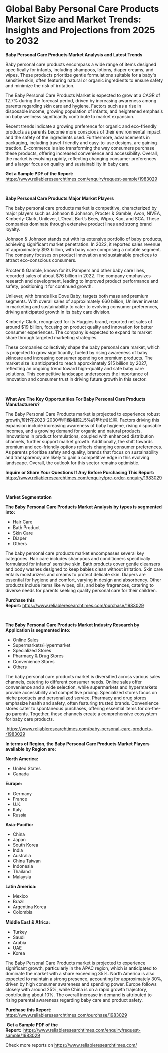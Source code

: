 <p><h1>Global Baby Personal Care Products Market Size and Market Trends: Insights and Projections from 2025 to 2032</h1></p><p><strong>Baby Personal Care Products Market Analysis and Latest Trends</strong></p>
<p><p>Baby personal care products encompass a wide range of items designed specifically for infants, including shampoos, lotions, diaper creams, and wipes. These products prioritize gentle formulations suitable for a baby's sensitive skin, often featuring natural or organic ingredients to ensure safety and minimize the risk of irritation.</p><p>The Baby Personal Care Products Market is expected to grow at a CAGR of 12.7% during the forecast period, driven by increasing awareness among parents regarding skin care and hygiene. Factors such as a rise in disposable income, growing population of infants, and heightened emphasis on baby wellness significantly contribute to market expansion. </p><p>Recent trends indicate a growing preference for organic and eco-friendly products as parents become more conscious of their environmental impact and the safety of the ingredients used. Furthermore, advancements in packaging, including travel-friendly and easy-to-use designs, are gaining traction. E-commerce is also transforming the way consumers purchase these products, offering increased convenience and accessibility. Overall, the market is evolving rapidly, reflecting changing consumer preferences and a larger focus on quality and sustainability in baby care.</p></p>
<p><strong>Get a Sample PDF of the Report:&nbsp;</strong> <a href="https://www.reliableresearchtimes.com/enquiry/request-sample/1983029?utm_campaign=2284&utm_medium=2&utm_source=Github&utm_content=ia&utm_term=10022025&utm_id=baby-personal-care-products">https://www.reliableresearchtimes.com/enquiry/request-sample/1983029</a></p>
<p>&nbsp;</p>
<p><strong>Baby Personal Care Products Major Market Players</strong></p>
<p><p>The baby personal care products market is competitive, characterized by major players such as Johnson & Johnson, Procter & Gamble, Avon, NIVEA, Kimberly-Clark, Unilever, L’Oreal, Burt’s Bees, Wipro, Kao, and SCA. These companies dominate through extensive product lines and strong brand loyalty.</p><p>Johnson & Johnson stands out with its extensive portfolio of baby products, achieving significant market penetration. In 2022, it reported sales revenue of approximately $93 billion, with baby care comprising a notable segment. The company focuses on product innovation and sustainable practices to attract eco-conscious consumers.</p><p>Procter & Gamble, known for its Pampers and other baby care lines, recorded sales of about $76 billion in 2022. The company emphasizes research and development, leading to improved product performance and safety, positioning it for continued growth. </p><p>Unilever, with brands like Dove Baby, targets both mass and premium segments. With overall sales of approximately €60 billion, Unilever invests in marketing and sustainability to cater to evolving consumer preferences, driving anticipated growth in its baby care division.</p><p>Kimberly-Clark, recognized for its Huggies brand, reported net sales of around $19 billion, focusing on product quality and innovation for better consumer experiences. The company is expected to expand its market share through targeted marketing strategies.</p><p>These companies collectively shape the baby personal care market, which is projected to grow significantly, fueled by rising awareness of baby skincare and increasing consumer spending on premium products. The market size is anticipated to reach approximately $15 billion by 2027, reflecting an ongoing trend toward high-quality and safe baby care solutions. This competitive landscape underscores the importance of innovation and consumer trust in driving future growth in this sector.</p></p>
<p>&nbsp;</p>
<p><strong>What Are The Key Opportunities For Baby Personal Care Products Manufacturers?</strong></p>
<p><p>The Baby Personal Care Products market is projected to experience robust growth,预计在2023-2030年间保持超过5%的年均增长率. Factors driving this expansion include increasing awareness of baby hygiene, rising disposable incomes, and a growing demand for organic and natural products. Innovations in product formulations, coupled with enhanced distribution channels, further support market growth. Additionally, the shift towards premium and eco-friendly options reflects changing consumer preferences. As parents prioritize safety and quality, brands that focus on sustainability and transparency are likely to gain a competitive edge in this evolving landscape. Overall, the outlook for this sector remains optimistic.</p></p>
<p><strong>Inquire or Share Your Questions If Any Before Purchasing This Report:</strong> <a href="https://www.reliableresearchtimes.com/enquiry/pre-order-enquiry/1983029?utm_campaign=2284&utm_medium=2&utm_source=Github&utm_content=ia&utm_term=10022025&utm_id=baby-personal-care-products">https://www.reliableresearchtimes.com/enquiry/pre-order-enquiry/1983029</a></p>
<p>&nbsp;</p>
<p><strong>Market Segmentation</strong></p>
<p><strong>The Baby Personal Care Products Market Analysis by types is segmented into:</strong></p>
<p><ul><li>Hair Care</li><li>Bath Product</li><li>Skin Care</li><li>Diaper</li><li>Others</li></ul></p>
<p><p>The baby personal care products market encompasses several key categories. Hair care includes shampoos and conditioners specifically formulated for infants' sensitive skin. Bath products cover gentle cleansers and body washes designed to keep babies clean without irritation. Skin care entails moisturizers and creams to protect delicate skin. Diapers are essential for hygiene and comfort, varying in design and absorbency. Other products include items like wipes, oils, and baby fragrances, catering to diverse needs for parents seeking quality personal care for their children.</p></p>
<p><strong>Purchase this Report:&nbsp;</strong><a href="https://www.reliableresearchtimes.com/purchase/1983029?utm_campaign=2284&utm_medium=2&utm_source=Github&utm_content=ia&utm_term=10022025&utm_id=baby-personal-care-products">https://www.reliableresearchtimes.com/purchase/1983029</a></p>
<p>&nbsp;</p>
<p><strong>The Baby Personal Care Products Market Industry Research by Application is segmented into:</strong></p>
<p><ul><li>Online Sales</li><li>Supermarkets/Hypermarket</li><li>Specialized Stores</li><li>Pharmacy & Drug Stores</li><li>Convenience Stores</li><li>Others</li></ul></p>
<p><p>The baby personal care products market is diversified across various sales channels, catering to different consumer needs. Online sales offer convenience and a wide selection, while supermarkets and hypermarkets provide accessibility and competitive pricing. Specialized stores focus on niche products and personalized service. Pharmacy and drug stores emphasize health and safety, often featuring trusted brands. Convenience stores cater to spontaneous purchases, offering essential items for on-the-go parents. Together, these channels create a comprehensive ecosystem for baby care products.</p></p>
<p><a href="https://www.reliableresearchtimes.com/baby-personal-care-products-r1983029?utm_campaign=2284&utm_medium=2&utm_source=Github&utm_content=ia&utm_term=10022025&utm_id=baby-personal-care-products">&nbsp;https://www.reliableresearchtimes.com/baby-personal-care-products-r1983029</a></p>
<p><strong>In terms of Region, the Baby Personal Care Products Market Players available by Region are:</strong></p>
<p>
    <p> <strong> North America: </strong>
        <ul>
            <li>United States</li>
            <li>Canada</li>
        </ul>
        </p> 
    <p> <strong> Europe: </strong>
        <ul>
            <li>Germany</li>
            <li>France</li>
            <li>U.K.</li>
            <li>Italy</li>
            <li>Russia</li>
        </ul>
        </p> 
    <p> <strong> Asia-Pacific: </strong>
        <ul>
            <li>China</li>
            <li>Japan</li>
            <li>South Korea</li>
            <li>India</li>
            <li>Australia</li>
            <li>China Taiwan</li>
            <li>Indonesia</li>
            <li>Thailand</li>
            <li>Malaysia</li>
        </ul>
        </p> 
    <p> <strong> Latin America: </strong>
        <ul>
            <li>Mexico</li>
            <li>Brazil</li>
            <li>Argentina Korea</li>
            <li>Colombia</li>
        </ul>
        </p> 
    <p> <strong> Middle East & Africa: </strong>
        <ul>
            <li>Turkey</li>
            <li>Saudi</li>
            <li>Arabia</li>
            <li>UAE</li>
            <li>Korea</li>
        </ul>
    </p>
    </p>
<p><p>The Baby Personal Care Products market is projected to experience significant growth, particularly in the APAC region, which is anticipated to dominate the market with a share exceeding 35%. North America is also expected to maintain a strong presence, accounting for approximately 30%, driven by high consumer awareness and spending power. Europe follows closely with around 25%, while China is on a rapid growth trajectory, contributing about 10%. The overall increase in demand is attributed to rising parental awareness regarding baby care and product safety.</p></p>
<p><strong>Purchase this Report: </strong><a href="https://www.reliableresearchtimes.com/purchase/1983029?utm_campaign=2284&utm_medium=2&utm_source=Github&utm_content=ia&utm_term=10022025&utm_id=baby-personal-care-products">https://www.reliableresearchtimes.com/purchase/1983029</a></p>
<p>&nbsp;<strong>Get a Sample PDF of the Report:&nbsp;&nbsp;</strong><a href="https://www.reliableresearchtimes.com/enquiry/request-sample/1983029?utm_campaign=2284&utm_medium=2&utm_source=Github&utm_content=ia&utm_term=10022025&utm_id=baby-personal-care-products">https://www.reliableresearchtimes.com/enquiry/request-sample/1983029</a></p>
<p><strong></strong></p>
<p>Check more reports on <a href="https://www.reliableresearchtimes.com/?utm_campaign=2284&utm_medium=2&utm_source=Github&utm_content=ia&utm_term=10022025&utm_id=baby-personal-care-products">https://www.reliableresearchtimes.com/</a></p>